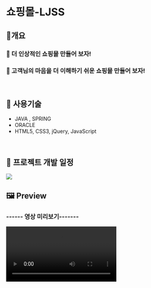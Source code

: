 <h1>쇼핑몰-LJSS </h1>
<h2>🥇개요</h2>
<h3>🎯 더 인상적인 쇼핑몰 만들어 보자!</h3>
<h3>🎯 고객님의 마음을 더 이해하기 쉬운 쇼핑몰 만들어 보자!</h3>
<br>

<h2>🚀 사용기술</h2>
<ul>
  <li> JAVA , SPRING</li>
  <li>ORACLE</li>
  <li>HTML5, CSS3, jQuery, JavaScript</li>
</ul>
<br>

<h2>📆 프로젝트 개발 일정 </h2>
<img src="https://github.com/sxw77435/MiniProject_LJSS/assets/149069669/14cac325-126c-46e6-a2df-c5c4df70134c">


<h2>🖼 Preview </h2>
<h3>------ 영상 미리보기-------</h3>
<video src="https://github.com/sxw77435/MiniProject_LJSS/blob/master/ljss/LJSS.mp4">
